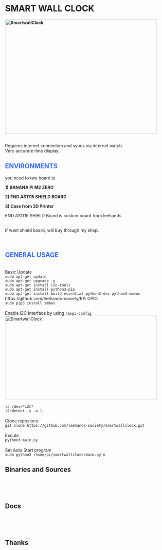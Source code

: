 <h1><strong>SMART WALL CLOCK</strong></h1>
<p><strong><img src="https://www.leehands.com/wp-content/uploads/2022/01/KakaoTalk_Photo_2022-01-26-12-36-17-1200x901.jpeg" alt="SmartwallClock" width="499" height="375" /></strong></p>
<br> Requires internet connection and syncs via internet watch.
<br> Very accurate time display.
<h2><span style="color: #3366ff;">ENVIRONMENTS</span></h2>
<p>you need to two board is</p>
<p><strong>1) BANANA PI M2 ZERO</strong></p>
<p><strong>2) FND AS1115 SHIELD BOARD</strong></p>
<p><strong>3) Case from 3D Printer</strong></p>
<p>FND AS1115 SHIELD Board is custom board from leehands.</p>
<br>if want shield board, will buy through my shop.
<p>&nbsp;</p>
<h2><span style="color: #3366ff;">GENERAL USAGE</span></h2>
<br>Basic Update
<br><code>sudo apt-get update</code>
<br><code>sudo apt-get upgrade -y</code>
<br><code>sudo apt-get install i2c-tools</code>
<br><code>sudo apt-get install python3-pip</code>
<br><code>sudo apt-get install build-essential python3-dev python3-smbus</code>
<br> https://github.com/leehands-society/RPi.GPIO
<br><code>sudo pip3 install smbus </code>
<br>
<br>Enable I2C Interface by using <code>raspi-config</code>
<img src="https://www.leehands.com/wp-content/uploads/2022/01/스크린샷-2022-01-26-오후-12.53.02.png" alt="SmartwallClock" width="499" height="275" />
<br>
<br><code>ls /dev/*i2c*</code>
<br><code>i2cdetect -y -a 1</code>
<br>
<br>Clone repository
<br><code>git clone https://github.com/leehands-society/smartwallclock.git </code>
<br>
<br>Excute
<br><code>python3 main.py</code>
<br>
<br>Set Auto Start program
<br><code>sudo python3 /home/pi/smartwallclock/main.py &</code>
<br>
<h2>Binaries and Sources</h2>
<p>&nbsp;</p>
<p>&nbsp;</p>
<h2 dir="auto">Docs</h2>
<p>&nbsp;</p>
<p>&nbsp;</p>
<h2 dir="auto">Thanks</h2>
<p>&nbsp;</p>

